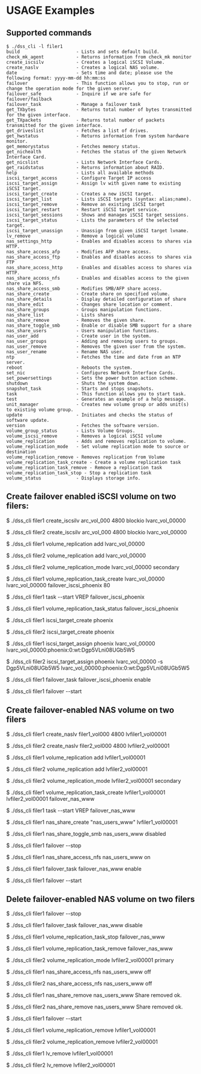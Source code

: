 USAGE Examples
==============


Supported commands
------------------

```
$ ./dss_cli -l filer1
build                     - Lists and sets default build.
check_mk_agent            - Returns information from check_mk monitor
create_iscsilv            - Creates a logical iSCSI Volume.
create_naslv              - Creates a logical NAS volume.
date                      - Sets time and date; please use the following format: yyyy-mm-dd hh:mm:ss
failover                  - This function allows you to stop, run or change the operation mode for the given server.
failover_safe             - Inquire if we are safe for failover/failback
failover_task             - Manage a failover task
get_TXbytes               - Returns total number of bytes transmitted for the given interface.
get_TXpackets             - Returns total number of packets transmitted for the given interface.
get_driveslist            - Fetches a list of drives.
get_hwstatus              - Returns information from system hardware monitor.
get_memorystatus          - Fetches memory status.
get_nichealth             - Fetches the status of the given Network Interface Card.
get_nicslist              - Lists Network Interface Cards.
get_raidstatus            - Returns information about RAID.
help                      - Lists all available methods
iscsi_target_access       - Configure Target IP access
iscsi_target_assign       - Assign lv with given name to existing iSCSI target.
iscsi_target_create       - Creates a new iSCSI target.
iscsi_target_list         - Lists iSCSI targets (syntax: alias;name).
iscsi_target_remove       - Remove an existing iSCSI target
iscsi_target_restart      - Restart iSCSI target service.
iscsi_target_sessions     - Shows and manages iSCSI target sessions.
iscsi_target_status       - Lists the parameters of the selected target.
iscsi_target_unassign     - Unassign from given iSCSI target lvname.
lv_remove                 - Remove a logical volume
nas_settings_http         - Enables and disables access to shares via HTTP.
nas_share_access_afp      - Modifies AFP share access.
nas_share_access_ftp      - Enables and disables access to shares via FTP
nas_share_access_http     - Enables and disables access to shares via HTTP.
nas_share_access_nfs      - Enables and disables access to the given share via NFS.
nas_share_access_smb      - Modifies SMB/AFP share access.
nas_share_create          - Create share on specified volume.
nas_share_details         - Display detailed configuration of share
nas_share_edit            - Changes share location or comment.
nas_share_groups          - Groups manipulation functions.
nas_share_list            - Lists shares
nas_share_remove          - Removes the given share.
nas_share_toggle_smb      - Enable or disable SMB support for a share
nas_share_users           - Users manipulation functions.
nas_user_add              - Create user in the system.
nas_user_groups           - Adding and removing users to groups.
nas_user_remove           - Removes the given user from the system.
nas_user_rename           - Rename NAS user.
ntp                       - Fetches the time and date from an NTP server.
reboot                    - Reboots the system.
set_nic                   - Configures Network Interface Cards.
set_powersettings         - Sets the power button action scheme.
shutdown                  - Shuts the system down.
snapshot_task             - Starts and stops snapshots.
task                      - This function allows you to start task.
test                      - Generates an example of a help message.
unit_manager              - Creates new volume group or adds unit(s) to existing volume group.
update                    - Initiates and checks the status of software update.
version                   - Fetches the software version.
volume_group_status       - Lists Volume Groups.
volume_iscsi_remove       - Removes a logical iSCSI volume
volume_replication        - Adds and removes replication to volume.
volume_replication_mode   - Set volume replication mode to source or destination
volume_replication_remove - Removes replication from Volume
volume_replication_task_create - Create a volume replication task
volume_replication_task_remove - Remove a replication task
volume_replication_task_stop - Stop a replication task
volume_status             - Displays storage info.

```


Create failover enabled iSCSI volume on two filers:
---------------------------------------------------

$  ./dss_cli filer1 create_iscsilv arc_vol_000 4800 blockio
lvarc_vol_00000

$ ./dss_cli filer2 create_iscsilv arc_vol_000 4800 blockio
lvarc_vol_00000

$ ./dss_cli filer1 volume_replication add lvarc_vol_00000

$ ./dss_cli filer2 volume_replication add lvarc_vol_00000

$ ./dss_cli filer2 volume_replication_mode lvarc_vol_00000 secondary

$ ./dss_cli filer1 volume_replication_task_create lvarc_vol_00000 lvarc_vol_00000 failover_iscsi_phoenix 80

$ ./dss_cli filer1 task --start VREP failover_iscsi_phoenix

$ ./dss_cli filer1 volume_replication_task_status failover_iscsi_phoenix

$ ./dss_cli filer1 iscsi_target_create phoenix

$ ./dss_cli filer2 iscsi_target_create phoenix

$ ./dss_cli filer1 iscsi_target_assign phoenix lvarc_vol_00000
lvarc_vol_00000:phoenix:0:wt:Dgp5VLni08UGb5W5

$ ./dss_cli filer2 iscsi_target_assign phoenix lvarc_vol_00000 -s Dgp5VLni08UGb5W5
lvarc_vol_00000:phoenix:0:wt:Dgp5VLni08UGb5W5

$ ./dss_cli filer1 failover_task failover_iscsi_phoenix enable

$ ./dss_cli filer1 failover --start


Create failover-enabled NAS volume on two filers
------------------------------------------------

$ ./dss_cli filer1 create_naslv filer1_vol000 4800
lvfiler1_vol00001

$ ./dss_cli filer2 create_naslv filer2_vol000 4800
lvfiler2_vol00001

$ ./dss_cli filer1 volume_replication add lvfiler1_vol00001

$ ./dss_cli filer2 volume_replication add lvfiler2_vol00001

$ ./dss_cli filer2 volume_replication_mode lvfiler2_vol00001 secondary

$ ./dss_cli filer1 volume_replication_task_create lvfiler1_vol00001 lvfiler2_vol00001 failover_nas_www

$ ./dss_cli filer1 task --start VREP failover_nas_www

$ ./dss_cli filer1 nas_share_create "nas_users_www" lvfiler1_vol00001

$ ./dss_cli filer1 nas_share_toggle_smb nas_users_www disabled

$ ./dss_cli filer1 failover --stop

$ ./dss_cli filer1 nas_share_access_nfs nas_users_www on

$ ./dss_cli filer1 failover_task failover_nas_www enable

$ ./dss_cli filer1 failover --start

Delete failover-enabled NAS volume on two filers
------------------------------------------------

$ ./dss_cli filer1 failover --stop

$ ./dss_cli filer1 failover_task failover_nas_www disable

$ ./dss_cli filer1 volume_replication_task_stop failover_nas_www

$  ./dss_cli filer1 volume_replication_task_remove failover_nas_www

$ ./dss_cli filer2 volume_replication_mode lvfiler2_vol00001 primary

$ ./dss_cli filer1 nas_share_access_nfs nas_users_www off

$ ./dss_cli filer2 nas_share_access_nfs nas_users_www off

$ ./dss_cli filer1 nas_share_remove nas_users_www
Share removed ok.

$ ./dss_cli filer2 nas_share_remove nas_users_www
Share removed ok.

$ ./dss_cli filer1 failover --start

$ ./dss_cli filer1 volume_replication_remove lvfiler1_vol00001

$ ./dss_cli filer2 volume_replication_remove lvfiler2_vol00001

$ ./dss_cli filer1 lv_remove lvfiler1_vol00001

$ ./dss_cli filer2 lv_remove lvfiler2_vol00001
